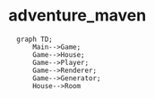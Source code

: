 # adventure_maven
```mermaid
  graph TD;
      Main-->Game;
      Game-->House;
      Game-->Player;
      Game-->Renderer;
      Game-->Generator;
      House-->Room
```
